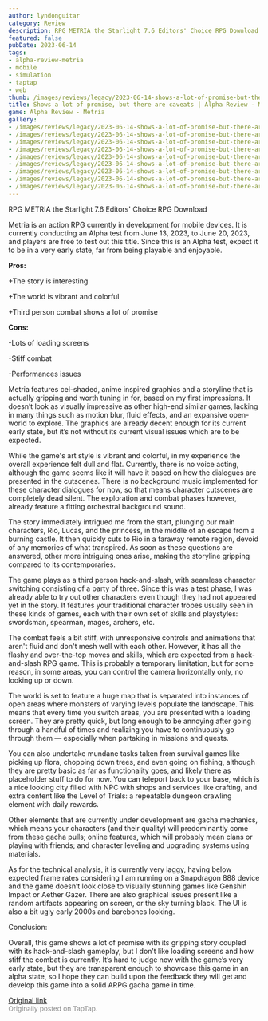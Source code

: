```yaml
---
author: lyndonguitar
category: Review
description: RPG METRIA the Starlight 7.6 Editors' Choice RPG Download
featured: false
pubDate: 2023-06-14
tags:
- alpha-review-metria
- mobile
- simulation
- taptap
- web
thumb: /images/reviews/legacy/2023-06-14-shows-a-lot-of-promise-but-there-are-caveats--alpha-review---metria-0.avif
title: Shows a lot of promise, but there are caveats | Alpha Review - Metria
game: Alpha Review - Metria
gallery:
- /images/reviews/legacy/2023-06-14-shows-a-lot-of-promise-but-there-are-caveats--alpha-review---metria-0.avif
- /images/reviews/legacy/2023-06-14-shows-a-lot-of-promise-but-there-are-caveats--alpha-review---metria-1.avif
- /images/reviews/legacy/2023-06-14-shows-a-lot-of-promise-but-there-are-caveats--alpha-review---metria-2.avif
- /images/reviews/legacy/2023-06-14-shows-a-lot-of-promise-but-there-are-caveats--alpha-review---metria-3.avif
- /images/reviews/legacy/2023-06-14-shows-a-lot-of-promise-but-there-are-caveats--alpha-review---metria-4.avif
- /images/reviews/legacy/2023-06-14-shows-a-lot-of-promise-but-there-are-caveats--alpha-review---metria-5.avif
- /images/reviews/legacy/2023-06-14-shows-a-lot-of-promise-but-there-are-caveats--alpha-review---metria-6.avif
- /images/reviews/legacy/2023-06-14-shows-a-lot-of-promise-but-there-are-caveats--alpha-review---metria-7.avif
- /images/reviews/legacy/2023-06-14-shows-a-lot-of-promise-but-there-are-caveats--alpha-review---metria-8.avif
---
```

RPG METRIA the Starlight
7.6
Editors' Choice
RPG
Download

Metria is an action RPG currently in development for mobile devices. It is currently conducting an Alpha test from June 13, 2023, to June 20, 2023, and players are free to test out this title. Since this is an Alpha test, expect it to be in a very early state, far from being playable and enjoyable.


**Pros:**


+The story is interesting

+The world is vibrant and colorful

+Third person combat shows a lot of promise


**Cons:**


-Lots of loading screens

-Stiff combat

-Performances issues

Metria features cel-shaded, anime inspired graphics and a storyline that is actually gripping and worth tuning in for, based on my first impressions. It doesn’t look as visually impressive as other high-end similar games, lacking in many things such as motion blur, fluid effects, and an expansive open-world to explore. The graphics are already decent enough for its current early state, but it’s not without its current visual issues which are to be expected.

While the game's art style is vibrant and colorful, in my experience the overall experience felt dull and flat. Currently, there is no voice acting, although the game seems like it will have it based on how the dialogues are presented in the cutscenes. There is no background music implemented for these character dialogues for now, so that means character cutscenes are completely dead silent. The exploration and combat phases however, already feature a fitting orchestral background sound.

The story immediately intrigued me from the start, plunging our main characters, Rio, Lucas, and the princess, in the middle of an escape from a burning castle. It then quickly cuts to Rio in a faraway remote region, devoid of any memories of what transpired. As soon as these questions are answered, other more intriguing ones arise, making the storyline gripping compared to its contemporaries.

The game plays as a third person hack-and-slash, with seamless character switching consisting of a party of three. Since this was a test phase, I was already able to try out other characters even though they had not appeared yet in the story. It features your traditional character tropes usually seen in these kinds of games, each with their own set of skills and playstyles: swordsman, spearman, mages, archers, etc.

The combat feels a bit stiff, with unresponsive controls and animations that aren't fluid and don't mesh well with each other. However, it has all the flashy and over-the-top moves and skills, which are expected from a hack-and-slash RPG game. This is probably a temporary limitation, but for some reason, in some areas, you can control the camera horizontally only, no looking up or down.

The world is set to feature a huge map that is separated into instances of open areas where monsters of varying levels populate the landscape. This means that every time you switch areas, you are presented with a loading screen. They are pretty quick, but long enough to be annoying after going through a handful of times and realizing you have to continuously go through them — especially when partaking in missions and quests.

You can also undertake mundane tasks taken from survival games like picking up flora, chopping down trees, and even going on fishing, although they are pretty basic as far as functionality goes, and likely there as placeholder stuff to do for now. You can teleport back to your base, which is a nice looking city filled with NPC with shops and services like crafting, and extra content like the Level of Trials: a repeatable dungeon crawling element with daily rewards.

Other elements that are currently under development are gacha mechanics, which means your characters (and their quality) will predominantly come from these gacha pulls; online features, which will probably mean clans or playing with friends; and character leveling and upgrading systems using materials.

As for the technical analysis, it is currently very laggy, having below expected frame rates considering I am running on a Snapdragon 888 device and the game doesn’t look close to visually stunning games like Genshin Impact or Aether Gazer. There are also graphical issues present like a random artifacts appearing on screen, or the sky turning black. The UI is also a bit ugly early 2000s and barebones looking.

Conclusion:

Overall, this game shows a lot of promise with its gripping story coupled with its hack-and-slash gameplay, but I don’t like loading screens and how stiff the combat is currently. It’s hard to judge now with the game’s very early state, but they are transparent enough to showcase this game in an alpha state, so I hope they can build upon the feedback they will get and develop this game into a solid ARPG gacha game in time.

[Original link](https://www.taptap.io/post/5814364)<br><span style="font-size: 0.95em; color: #888;">Originally posted on TapTap.</span>